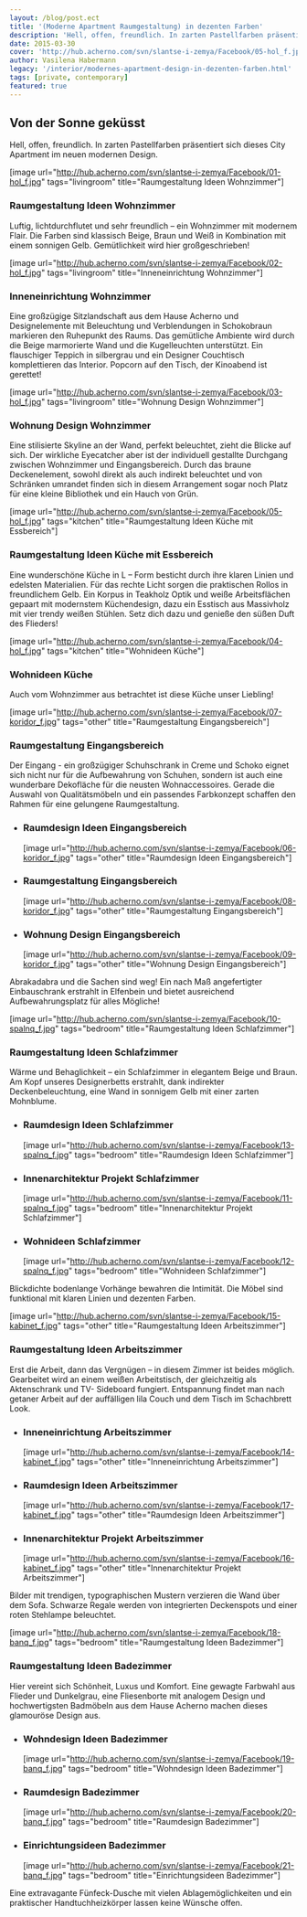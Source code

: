 ```yaml
---
layout: /blog/post.ect
title: '(Moderne Apartment Raumgestaltung) in dezenten Farben'
description: 'Hell, offen, freundlich. In zarten Pastellfarben präsentiert sich dieses City Apartment im neuen modernen Design.'
date: 2015-03-30
cover: 'http://hub.acherno.com/svn/slantse-i-zemya/Facebook/05-hol_f.jpg'
author: Vasilena Habermann
legacy: '/interior/modernes-apartment-design-in-dezenten-farben.html'
tags: [private, contemporary]
featured: true
---
```

## **Von der Sonne geküsst**

Hell, offen, freundlich. In zarten Pastellfarben präsentiert sich dieses City Apartment im neuen modernen Design.

[image url="http://hub.acherno.com/svn/slantse-i-zemya/Facebook/01-hol_f.jpg" tags="livingroom" title="Raumgestaltung Ideen Wohnzimmer"]
### Raumgestaltung Ideen **Wohnzimmer**

Luftig, lichtdurchflutet und sehr freundlich – ein Wohnzimmer mit modernem Flair. Die Farben sind klassisch Beige, Braun und Weiß in Kombination mit einem sonnigen Gelb. Gemütlichkeit wird hier großgeschrieben!

[image url="http://hub.acherno.com/svn/slantse-i-zemya/Facebook/02-hol_f.jpg" tags="livingroom" title="Inneneinrichtung Wohnzimmer"]
### Inneneinrichtung **Wohnzimmer**

Eine großzügige Sitzlandschaft aus dem Hause Acherno und Designelemente mit Beleuchtung und Verblendungen in Schokobraun markieren den Ruhepunkt des Raums. Das gemütliche Ambiente wird durch die Beige marmorierte Wand und die Kugelleuchten unterstützt. Ein flauschiger Teppich in silbergrau und ein Designer Couchtisch komplettieren das Interior. Popcorn auf den Tisch, der Kinoabend ist gerettet!

[image url="http://hub.acherno.com/svn/slantse-i-zemya/Facebook/03-hol_f.jpg" tags="livingroom" title="Wohnung Design Wohnzimmer"]
### Wohnung Design **Wohnzimmer**

Eine stilisierte Skyline an der Wand, perfekt beleuchtet, zieht die Blicke auf sich. Der wirkliche Eyecatcher aber ist der individuell gestallte Durchgang zwischen Wohnzimmer und Eingangsbereich. Durch das braune Deckenelement, sowohl direkt als auch indirekt beleuchtet und von Schränken umrandet finden sich in diesem Arrangement sogar noch Platz für eine kleine Bibliothek und ein Hauch von Grün.

[image url="http://hub.acherno.com/svn/slantse-i-zemya/Facebook/05-hol_f.jpg" tags="kitchen" title="Raumgestaltung Ideen Küche mit Essbereich"]
### Raumgestaltung Ideen Küche mit **Essbereich**

Eine wunderschöne Küche in L – Form besticht durch ihre klaren Linien und edelsten Materialien. Für das rechte Licht sorgen die praktischen Rollos in freundlichem Gelb.
Ein Korpus in Teakholz Optik und weiße Arbeitsflächen gepaart mit modernstem Küchendesign, dazu ein Esstisch aus Massivholz mit vier trendy weißen Stühlen.  Setz dich dazu und genieße den süßen Duft des Flieders!

[image url="http://hub.acherno.com/svn/slantse-i-zemya/Facebook/04-hol_f.jpg" tags="kitchen" title="Wohnideen Küche"]
### Wohnideen **Küche**

Auch vom Wohnzimmer aus betrachtet ist diese Küche unser Liebling!

[image url="http://hub.acherno.com/svn/slantse-i-zemya/Facebook/07-koridor_f.jpg" tags="other" title="Raumgestaltung Eingangsbereich"]
### Raumgestaltung **Eingangsbereich**

Der Eingang - ein großzügiger Schuhschrank in Creme und Schoko eignet sich nicht nur für die Aufbewahrung von Schuhen, sondern ist auch eine wunderbare Dekofläche für die neusten Wohnaccessoires. Gerade die Auswahl von Qualitätsmöbeln und ein passendes Farbkonzept schaffen den Rahmen für eine gelungene Raumgestaltung.

-   ### Raumdesign Ideen **Eingangsbereich**
    [image url="http://hub.acherno.com/svn/slantse-i-zemya/Facebook/06-koridor_f.jpg" tags="other" title="Raumdesign Ideen Eingangsbereich"]
-   ### Raumgestaltung **Eingangsbereich**
    [image url="http://hub.acherno.com/svn/slantse-i-zemya/Facebook/08-koridor_f.jpg" tags="other" title="Raumgestaltung Eingangsbereich"]
-   ### Wohnung Design **Eingangsbereich**
    [image url="http://hub.acherno.com/svn/slantse-i-zemya/Facebook/09-koridor_f.jpg" tags="other" title="Wohnung Design Eingangsbereich"]

Abrakadabra und die Sachen sind weg! Ein nach Maß angefertigter Einbauschrank erstrahlt in Elfenbein und bietet ausreichend Aufbewahrungsplatz für alles Mögliche!

[image url="http://hub.acherno.com/svn/slantse-i-zemya/Facebook/10-spalnq_f.jpg" tags="bedroom" title="Raumgestaltung Ideen Schlafzimmer"]
### Raumgestaltung Ideen **Schlafzimmer**

Wärme und Behaglichkeit – ein Schlafzimmer in elegantem Beige und Braun. Am Kopf unseres Designerbetts erstrahlt, dank indirekter Deckenbeleuchtung, eine Wand in sonnigem Gelb mit einer zarten Mohnblume.

-   ### Raumdesign Ideen **Schlafzimmer** 
    [image url="http://hub.acherno.com/svn/slantse-i-zemya/Facebook/13-spalnq_f.jpg" tags="bedroom" title="Raumdesign Ideen Schlafzimmer"]
-   ### Innenarchitektur Projekt **Schlafzimmer**
    [image url="http://hub.acherno.com/svn/slantse-i-zemya/Facebook/11-spalnq_f.jpg" tags="bedroom" title="Innenarchitektur Projekt Schlafzimmer"]
-   ### Wohnideen **Schlafzimmer**
    [image url="http://hub.acherno.com/svn/slantse-i-zemya/Facebook/12-spalnq_f.jpg" tags="bedroom" title="Wohnideen Schlafzimmer"]

Blickdichte bodenlange Vorhänge bewahren die Intimität. Die Möbel sind funktional mit klaren Linien und dezenten Farben. 

[image url="http://hub.acherno.com/svn/slantse-i-zemya/Facebook/15-kabinet_f.jpg" tags="other" title="Raumgestaltung Ideen Arbeitszimmer"]
### Raumgestaltung Ideen **Arbeitszimmer**

Erst die Arbeit, dann das Vergnügen – in diesem Zimmer ist beides möglich. Gearbeitet wird an einem weißen Arbeitstisch, der gleichzeitig als Aktenschrank und TV- Sideboard fungiert. Entspannung findet man nach getaner Arbeit auf der auffälligen lila Couch und dem Tisch im Schachbrett Look.

-   ### Inneneinrichtung **Arbeitszimmer**
    [image url="http://hub.acherno.com/svn/slantse-i-zemya/Facebook/14-kabinet_f.jpg" tags="other" title="Inneneinrichtung Arbeitszimmer"]
-   ### Raumdesign Ideen **Arbeitszimmer**
    [image url="http://hub.acherno.com/svn/slantse-i-zemya/Facebook/17-kabinet_f.jpg" tags="other" title="Raumdesign Ideen Arbeitszimmer"]
-   ### Innenarchitektur Projekt **Arbeitszimmer**
    [image url="http://hub.acherno.com/svn/slantse-i-zemya/Facebook/16-kabinet_f.jpg" tags="other" title="Innenarchitektur Projekt Arbeitszimmer"]

Bilder mit trendigen, typographischen Mustern verzieren die Wand über dem Sofa. Schwarze Regale werden von integrierten Deckenspots und einer roten Stehlampe beleuchtet.

[image url="http://hub.acherno.com/svn/slantse-i-zemya/Facebook/18-banq_f.jpg" tags="bedroom" title="Raumgestaltung Ideen Badezimmer"]
### Raumgestaltung Ideen **Badezimmer**

Hier vereint sich Schönheit, Luxus und Komfort. Eine gewagte Farbwahl aus Flieder und Dunkelgrau, eine Fliesenborte mit analogem Design und hochwertigsten Badmöbeln aus dem Hause Acherno machen dieses glamouröse Design aus.

-   ### Wohndesign Ideen **Badezimmer**
    [image url="http://hub.acherno.com/svn/slantse-i-zemya/Facebook/19-banq_f.jpg" tags="bedroom" title="Wohndesign Ideen Badezimmer"]
-   ### Raumdesign **Badezimmer**
    [image url="http://hub.acherno.com/svn/slantse-i-zemya/Facebook/20-banq_f.jpg" tags="bedroom" title="Raumdesign Badezimmer"]
-   ### Einrichtungsideen **Badezimmer**
    [image url="http://hub.acherno.com/svn/slantse-i-zemya/Facebook/21-banq_f.jpg" tags="bedroom" title="Einrichtungsideen Badezimmer"]

Eine extravagante Fünfeck-Dusche mit vielen Ablagemöglichkeiten und ein praktischer Handtuchheizkörper lassen keine Wünsche offen.
